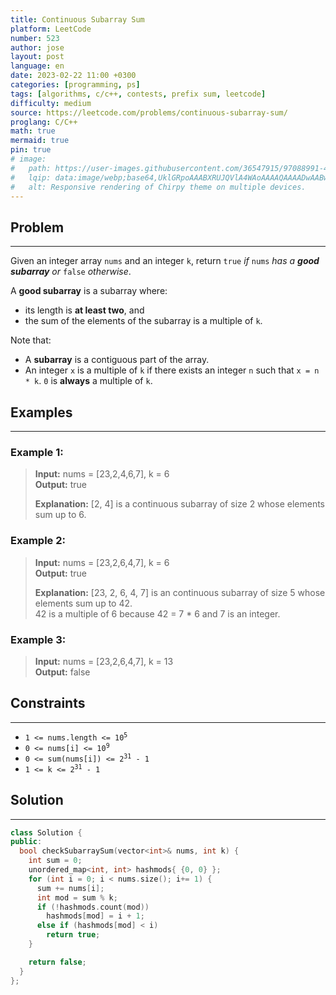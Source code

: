 ```yaml
---
title: Continuous Subarray Sum
platform: LeetCode
number: 523
author: jose
layout: post
language: en
date: 2023-02-22 11:00 +0300
categories: [programming, ps]
tags: [algorithms, c/c++, contests, prefix sum, leetcode]
difficulty: medium
source: https://leetcode.com/problems/continuous-subarray-sum/
proglang: C/C++
math: true
mermaid: true
pin: true
# image:
#   path: https://user-images.githubusercontent.com/36547915/97088991-45da5d00-1652-11eb-900f-80d106540f4f.png
#   lqip: data:image/webp;base64,UklGRpoAAABXRUJQVlA4WAoAAAAQAAAADwAABwAAQUxQSDIAAAARL0AmbZurmr57yyIiqE8oiG0bejIYEQTgqiDA9vqnsUSI6H+oAERp2HZ65qP/VIAWAFZQOCBCAAAA8AEAnQEqEAAIAAVAfCWkAALp8sF8rgRgAP7o9FDvMCkMde9PK7euH5M1m6VWoDXf2FkP3BqV0ZYbO6NA/VFIAAAA
#   alt: Responsive rendering of Chirpy theme on multiple devices.
---
```

## Problem
---
Given an integer array `nums` and an integer `k`, return `true` *if* `nums` *has a **good subarray** or* `false` *otherwise*.  

A **good subarray** is a subarray where:  

- its length is **at least two**, and  
- the sum of the elements of the subarray is a multiple of `k`.  

Note that:  

- A **subarray** is a contiguous part of the array.  
- An integer `x` is a multiple of `k` if there exists an integer `n` such that `x = n * k`. `0` is **always** a multiple of `k`.  

## Examples
---
### **Example 1:**  
>**Input:** nums = [23,2,4,6,7], k = 6  
>**Output:** true  
>  
>**Explanation:** [2, 4] is a continuous subarray of size 2 whose elements sum up to 6.  

### **Example 2:**  
>**Input:** nums = [23,2,6,4,7], k = 6  
>**Output:** true  
>  
>**Explanation:** [23, 2, 6, 4, 7] is an continuous subarray of size 5 whose elements sum up to 42.  
>42 is a multiple of 6 because 42 = 7 * 6 and 7 is an integer.  

### **Example 3:**  
>**Input:** nums = [23,2,6,4,7], k = 13  
>**Output:** false  

## Constraints
---
- <code>1 <= nums.length <= 10<sup>5</sup></code>
- <code>0 <= nums[i] <= 10<sup>9</sup></code>
- <code>0 <= sum(nums[i]) <= 2<sup>31</sup> - 1</code>
- <code>1 <= k <= 2<sup>31</sup> - 1</code>

## Solution
---
```c++
class Solution {
public:
  bool checkSubarraySum(vector<int>& nums, int k) {
    int sum = 0;
    unordered_map<int, int> hashmods{ {0, 0} };
    for (int i = 0; i < nums.size(); i+= 1) {
      sum += nums[i];
      int mod = sum % k;
      if (!hashmods.count(mod))
        hashmods[mod] = i + 1;
      else if (hashmods[mod] < i)
        return true;
    }

    return false;
  }
};
```
